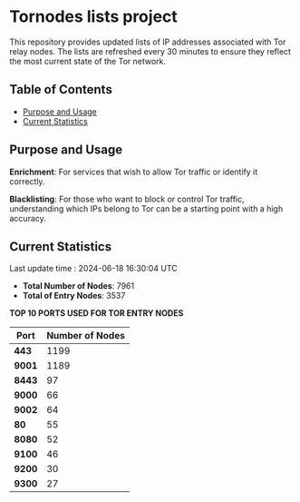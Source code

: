 # Tornodes lists project

This repository provides updated lists of IP addresses associated with Tor relay nodes. The lists are refreshed every 30 minutes to ensure they reflect the most current state of the Tor network.

## Table of Contents

- [Purpose and Usage](#purpose-and-usage)
- [Current Statistics](#current-statistics)


## Purpose and Usage

**Enrichment**: For services that wish to allow Tor traffic or identify it correctly.

**Blacklisting**: For those who want to block or control Tor traffic, understanding which IPs belong to Tor can be a starting point with a high accuracy.

## Current Statistics

Last update time : 2024-06-18 16:30:04 UTC

- **Total Number of Nodes**: 7961
- **Total of Entry Nodes**: 3537

**TOP 10 PORTS USED FOR TOR ENTRY NODES**

| **Port** | **Number of Nodes** |
|------|-----------------|
| **443**   | 1199  |
| **9001**   | 1189  |
| **8443**   | 97  |
| **9000**   | 66  |
| **9002**   | 64  |
| **80**   | 55  |
| **8080**   | 52  |
| **9100**   | 46  |
| **9200**   | 30  |
| **9300**   | 27  |

